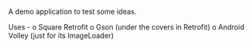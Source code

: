 A demo application to test some ideas.

Uses -
o Square Retrofit
o Gson (under the covers in Retrofit)
o Android Volley (just for its ImageLoader)
